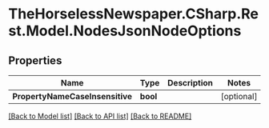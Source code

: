 # TheHorselessNewspaper.CSharp.Rest.Model.NodesJsonNodeOptions

## Properties

Name | Type | Description | Notes
------------ | ------------- | ------------- | -------------
**PropertyNameCaseInsensitive** | **bool** |  | [optional] 

[[Back to Model list]](../README.md#documentation-for-models) [[Back to API list]](../README.md#documentation-for-api-endpoints) [[Back to README]](../README.md)

